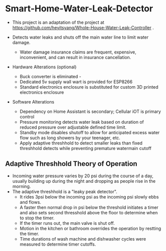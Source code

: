 # Smart-Home-Water-Leak-Detector

- This project is an adaptation of the project at https://github.com/heyitsyang/Whole-House-Water-Leak-Controller .

- Detects water leaks and shuts off the main water line to limit water damage.
	- Water damage insurance claims are frequent, expensive, inconvenient, and can result in insurance cancellation.

-  Hardware Alterations (optional)
	- Buck converter is eliminated -
 	- Dedicated 5v supply wall wart is provided for ESP8266
  	- Standard electronics enclosure is substituted for custom 3D printed electronics enclosure

 - Software Alterations
 	- Dependency on Home Assistant is secondary; Cellular iOT is primary control 
	- Pressure monitoring detects water leak based on duration of reduced pressure over adjustable defined time limit. 
   	- Standby mode disables shutoff to allow for anticipated excess water flow such as long showers by your teenager, etc.
	- Apply adaptive threshhold to detect smaller leaks than fixed threshhold detects while preventing premature watermain cutoff

 ## Adaptive Threshhold Theory of Operation
 - Incoming water pressure varies by 20 psi during the course of a day, usually building up during the night and dropping as people rise in the morning.
 - The adaptive threshhold is a "leaky peak detector".
 	- It rides 3psi below the incoming psi as the incoming psi slowly ebbs and flows.
  	- A faster then normal drop in psi below the threshold initiates a timer and also sets second thresshold above the floor to determine when to stop the timer.
   	- If the timer runs out, the main valve is shut off.
   	- Motion in the kitchen or bathroom overrides the operation by restting the timer.
   	- Time durations of wash machine and dishwasher cycles were measured to determine timer cutoffs.
   	  
